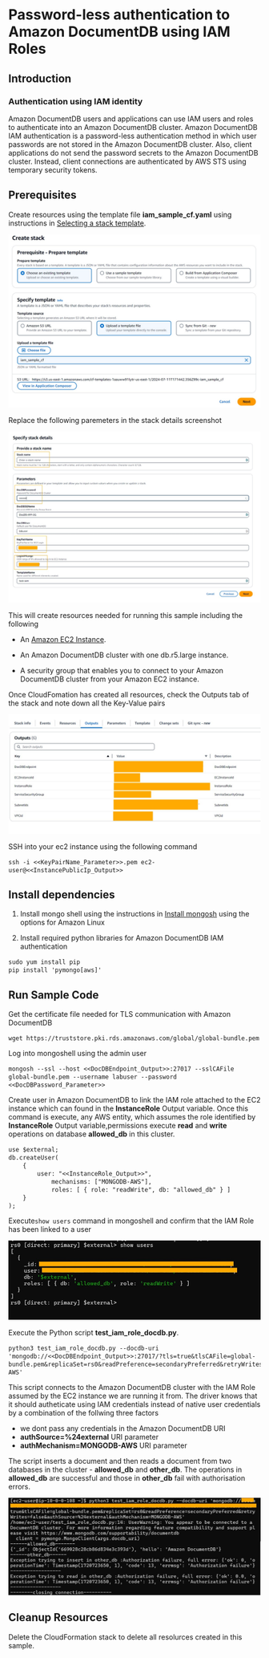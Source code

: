 # Password-less  authentication to Amazon DocumentDB using IAM Roles

## Introduction

### Authentication using IAM identity

Amazon DocumentDB users and applications can use IAM users and roles to authenticate into an Amazon DocumentDB cluster. Amazon DocumentDB IAM authentication is a password-less authentication method in which user passwords are not stored in the Amazon DocumentDB cluster. Also, client applications do not send the password secrets to the Amazon DocumentDB cluster. Instead, client connections are authenticated by AWS STS using temporary security tokens. 

## Prerequisites

Create resources using the template file **iam_sample_cf.yaml** using instructions in [Selecting a stack template](https://docs.aws.amazon.com/AWSCloudFormation/latest/UserGuide/cfn-using-console-create-stack-template.html). 

![iam_upload_template_file](files/iam_upload_template_file.jpg)

Replace the following paremeters in the stack details screenshot

![iam_stack_details_params](files/iam_stack_details_params.jpg)

This will create resources needed for running this sample  including the following
    
* An [Amazon EC2 Instance](https://aws.amazon.com/pm/ec2/).

* An Amazon DocumentDB cluster with one db.r5.large instance.

* A security group that enables you to connect to your Amazon DocumentDB cluster from your Amazon EC2 instance. 

Once CloudFomation has created all resources, check the Outputs tab of the stack and note down all the Key-Value pairs

![stack_output](files/stack_output.jpg)

SSH into your ec2 instance using the following command

```
ssh -i <<KeyPairName_Parameter>>.pem ec2-user@<<InstancePublicIp_Output>>

```


## Install dependencies

1. Install mongo shell using the instructions in [Install mongosh](https://www.mongodb.com/docs/mongodb-shell/install/) using the options for Amazon Linux

2. Install required python libraries for Amazon DocumentDB IAM authentication

```
sudo yum install pip
pip install 'pymongo[aws]'
```
## Run Sample Code

Get the certificate file needed for TLS communication with Amazon DocumentDB

```
wget https://truststore.pki.rds.amazonaws.com/global/global-bundle.pem
```

Log into mongoshell using the admin user

```
mongosh --ssl --host <<DocDBEndpoint_Output>>:27017 --sslCAFile global-bundle.pem --username labuser --password <<DocDBPassword_Parameter>> 
```
Create user in Amazon DocumentDB to link the IAM role attached to the EC2 instance which can found in the **InstanceRole** Output variable.
Once this command is execute, any AWS entity, which assumes the role identified by **InstanceRole** Output variable,permissions execute **read** and **write** operations on database **allowed_db** in this cluster.

```
use $external;
db.createUser(
    {
        user: "<<InstanceRole_Output>>",
            mechanisms: ["MONGODB-AWS"],
            roles: [ { role: "readWrite", db: "allowed_db" } ]
    }
);
```

Execute```show users``` command in mongoshell and confirm that the IAM Role has been linked to a user

![show_users](files/show_users.jpg)

Execute the Python script **test_iam_role_docdb.py**.  

```
python3 test_iam_role_docdb.py --docdb-uri 'mongodb://<<DocDBEndpoint_Output>>:27017/?tls=true&tlsCAFile=global-bundle.pem&replicaSet=rs0&readPreference=secondaryPreferred&retryWrites=false&authSource=%24external&authMechanism=MONGODB-AWS'
```

This script connects to the Amazon DocumentDB cluster with the IAM Role assumed by the EC2 instance we are running it from. The driver knows that it should autheticate using IAM credentials instead of native user credentials by a combination of the follwing three factors

* we dont pass any credentials in the Amazon DocumentDB URI
* **authSource=%24external** URI parameter
* **authMechanism=MONGODB-AWS** URI parameter

The script inserts a document and then reads a document from two databases in the cluster - **allowed_db** and **other_db**. The operations in **allowed_db** are successful and those in **other_db** fail with authorisation errors.

![script_output](files/script_output.jpg)


## Cleanup Resources

Delete the CloudFormation stack to delete all resolurces created in this sample.

